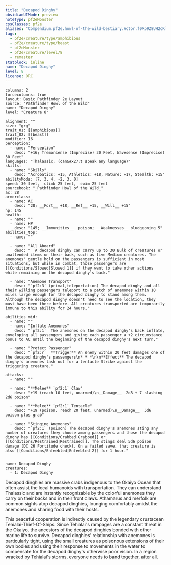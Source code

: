 ```yaml
---
title: "Decapod Dinghy"
obsidianUIMode: preview
noteType: pf2eMonster
cssClasses: pf2e
aliases: "Compendium.pf2e.howl-of-the-wild-bestiary.Actor.f0Xp9Z8UH2cRlvOT" 
tags:
  - pf2e/creature/type/amphibious
  - pf2e/creature/type/beast
  - pf2eMonster
  - pf2e/creature/level/8
  - remaster
statblock: inline
name: "Decapod Dinghy"
level: 8
license: ORC
---
```


```statblock
columns: 2
forcecolumns: true
layout: Basic Pathfinder 2e Layout
source: "Pathfinder Howl of the Wild"
name: "Decapod Dinghy"
level: "Creature 8"

alignment: ""
size: "grg"
trait_01: [[amphibious]]
trait_02: [[beast]]
modifier: 16
perception:
  - name: "Perception"
    desc: "+16; Tremorsense (Imprecise) 30 Feet, Wavesense (Imprecise) 30 Feet"
languages: "Thalassic; (can&#x27;t speak any language)"
skills:
  - name: "Skills"
    desc: "Acrobatics: +15, Athletics: +18, Nature: +17, Stealth: +15"
abilityMods: [7, 3, 4, -2, 3, 0]
speed: 30 feet,  climb 25 feet,  swim 25 feet
sourcebook: "_Pathfinder Howl of the Wild_"
ac: 28
armorclass:
  - name: AC
    desc: "28; __Fort__ +18, __Ref__ +15, __Will__ +15"
hp: 145
health:
  - name: ""
  - name: HP
    desc: "145; __Immunities__  poison; __Weaknesses__ bludgeoning 5"
abilities_top:
  - name: ""

  - name: "All Aboard"
    desc: "  A decapod dinghy can carry up to 30 Bulk of creatures or unattended items on their back, such as five Medium creatures. The anemones' gentle hold on the passengers is sufficient in most situations, but while in combat, those passengers are [[Conditions/Slowed|Slowed 1]] if they want to take other actions while remaining on the decapod dinghy's back."

  - name: "Anemone Transport"
    desc: "`pf2:3` (primal,teleportation) The decapod dinghy and all their willing passengers teleport to a patch of anemones within 10 miles large enough for the decapod dinghy to stand among them. Although the decapod dinghy doesn't need to see the location, they must have been there before. All creatures transported are temporarily immune to this ability for 24 hours."

abilities_mid:
  - name: ""
  - name: "Inflate Anemones"
    desc: "`pf2:1`  The anemones on the decapod dinghy's back inflate, enveloping all passengers and giving each passenger a +2 circumstance bonus to AC until the beginning of the decapod dinghy's next turn."

  - name: "Protect Passenger"
    desc: "`pf2:r`  **Trigger** An enemy within 20 feet damages one of the decapod dinghy's passengers\n* * *\n\n**Effect** The decapod dinghy's anemones lash out for a tentacle Strike against the triggering creature."

attacks:
  - name: ""

  - name: "**Melee** `pf2:1` Claw"
    desc: "+19 (reach 10 feet, unarmed)\n__Damage__  2d8 + 7 slashing 2d6 poison"

  - name: "**Melee** `pf2:1` Tentacle"
    desc: "+19 (poison, reach 20 feet, unarmed)\n__Damage__  5d6 poison plus grab"

  - name: "Stinging Anemones"
    desc: "`pf2:1` (poison) The decapod dinghy's anemones sting any number of creatures they choose among passengers and those the decapod dinghy has [[Conditions/Grabbed|Grabbed]] or [[Conditions/Restrained|Restrained]]. The stings deal 5d6 poison damage (DC 26 Fortitude check). On a failed save, that creature is also [[Conditions/Enfeebled|Enfeebled 2]] for 1 hour."
 
```

```encounter-table
name: Decapod Dinghy
creatures:
  - 1: Decapod Dinghy
```



Decapod dinghies are massive crabs indigenous to the Okaiyo Ocean that often assist the local humanoids with transportation. They can understand Thalassic and are instantly recognizable by the colorful anemones they carry on their backs and in their front claws. Athamarus and merfolk are common sights atop decapod dinghies, lounging comfortably amidst the anemones and sharing food with their hosts.

This peaceful cooperation is indirectly caused by the legendary crustacean Tehialai-Thief-Of-Ships. Since Tehialai's rampages are a constant threat in the Okaiyo, the ancestors of the decapod dinghies bonded with other marine life to survive. Decapod dinghies' relationship with anemones is particularly tight, using the small creatures as poisonous extensions of their own bodies and using their response to movements in the water to compensate for the decapod dinghy's otherwise poor vision. In a region wracked by Tehialai's storms, everyone needs to band together, after all.
